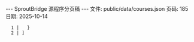 --- SproutBridge 源程序分页稿 ---
文件: public/data/courses.json
页码: 185
日期: 2025-10-14

```
  1 |   }
  2 | ]
```
